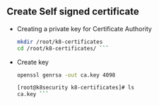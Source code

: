 ## Create Self signed certificate
* Creating a private key for Certificate Authority
  ``` bash
  mkdir /root/k8-certificates
  cd /root/k8-certificates/ ```
* Create key
  ``` bash
  openssl genrsa -out ca.key 4098
  ```
  ``` bash
  [root@k8security k8-certificates]# ls
  ca.key ```

